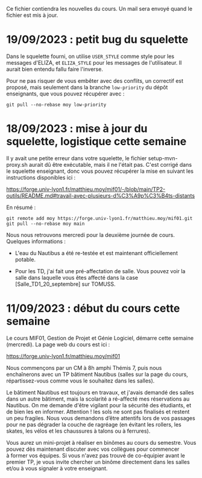 <!-- LTEX: language=fr -->
Ce fichier contiendra les nouvelles du cours. Un mail sera envoyé quand le fichier est mis à jour.

# 19/09/2023 : petit bug du squelette

Dans le squelette fourni, on utilise `USER_STYLE` comme style pour les messages
d'ELIZA, et `ELIZA_STYLE` pour les messages de l'utilisateur. Il aurait bien
entendu fallu faire l'inverse.

Pour ne pas risquer de vous embêter avec des conflits, un correctif est proposé,
mais seulement dans la branche `low-priority` du dépôt enseignants, que vous
pouvez récupérer avec :

```
git pull --no-rebase moy low-priority
```

# 18/09/2023 : mise à jour du squelette, logistique cette semaine

Il y avait une petite erreur dans votre squelette, le fichier setup-mvn-proxy.sh
aurait dû être exécutable, mais il ne l'était pas. C'est corrigé dans le
squelette enseignant, donc vous pouvez récupérer la mise en suivant les
instructions disponibles ici :

  https://forge.univ-lyon1.fr/matthieu.moy/mif01/-/blob/main/TP2-outils/README.md#travail-avec-plusieurs-d%C3%A9p%C3%B4ts-distants

En résumé :

```
git remote add moy https://forge.univ-lyon1.fr/matthieu.moy/mif01.git
git pull --no-rebase moy main
```

Nous nous retrouvons mercredi pour la deuxième journée de cours. Quelques
informations :

* L'eau du Nautibus a été re-testée et est maintenant officiellement potable.

* Pour les TD, j'ai fait une pré-affectation de salle. Vous pouvez voir la salle
  dans laquelle vous êtes affecté dans la case [Salle_TD1_20_septembre] sur
  TOMUSS.

# 11/09/2023 : début du cours cette semaine

Le cours MIF01, Gestion de Projet et Génie Logiciel, démarre cette semaine
(mercredi). La page web du cours est ici :

  https://forge.univ-lyon1.fr/matthieu.moy/mif01

Nous commençons par un CM à 8h amphi Thémis 7, puis nous enchaînerons avec un TP
bâtiment Nautibus (salles sur la page du cours, répartissez-vous comme vous le
souhaitez dans les salles).

Le bâtiment Nautibus est toujours en travaux, et j'avais demandé des salles dans
un autre bâtiment, mais la scolarité a ré-affecté mes réservations au Nautibus.
On me demande d'être vigilant pour la sécurité des étudiants, et de bien les en
informer. Attention ! les sols ne sont pas finalisés et restent un peu fragiles.
Nous vous demandons d’être attentifs lors de vos passages pour ne pas dégrader
la couche de ragréage (en évitant les rollers, les skates, les vélos et les
chaussures à talons ou à ferrures).

Vous aurez un mini-projet à réaliser en binômes au cours du semestre. Vous
pouvez dès maintenant discuter avec vos collègues pour commencer à former vos
équipes. Si vous n'avez pas trouvé de co-équipier avant le premier TP, je vous
invite chercher un binôme directement dans les salles et/ou à vous signaler à
votre enseignant.
